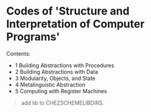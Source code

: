 # Codes of 'Structure and Interpretation of Computer Programs'

Contents:

- 1 Building Abstractions with Procedures
- 2 Building Abstractions with Data
- 3 Modularity, Objects, and State
- 4 Metalinguistic Abstraction
- 5 Computing with Register Machines

> add lib to CHEZSCHEMELIBDIRS.

